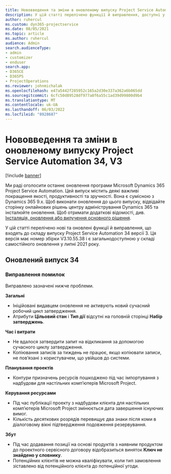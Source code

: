 ```yaml
---
title: Нововведення та зміни в оновленому випуску Project Service Automation 34, V3
description: У цій статті перелічено функції й виправлення, доступні у випуску Project Service Automation 34, V3.
author: ruhercul
ms.custom: dyn365-projectservice
ms.date: 08/05/2021
ms.topic: article
ms.author: ruhercul
audience: Admin
search.audienceType:
- admin
- customizer
- enduser
search.app:
- D365CE
- D365PS
- ProjectOperations
ms.reviewer: johnmichalak
ms.openlocfilehash: e47a5442f285952c165a2d30e337a362a6b065dd
ms.sourcegitcommit: 6cfc50d89528df977a8f6a55c1ad39d99800d9b4
ms.translationtype: MT
ms.contentlocale: uk-UA
ms.lasthandoff: 06/03/2022
ms.locfileid: "8928687"
---
```

# <a name="whats-new-or-changed-in-project-service-automation-update-release-34-v3"></a>Нововведення та зміни в оновленому випуску Project Service Automation 34, V3

[!include [banner](../includes/psa-now-project-operations.md)]

Ми раді оголосити останнє оновлення програми Microsoft Dynamics 365 Project Service Automation. Цей випуск містить деякі важливі покращення якості, продуктивності та зручності. Вона є сумісною з Dynamics 365 9.x. Щоб виконати оновлення до цього випуску, відвідайте сторінку онлайнових рішень центру адміністрування Dynamics 365 та інсталюйте оновлення. Щоб отримати додаткові відомості, див. [Інсталяція, оновлення або вилучення основного рішення](/power-platform/admin/install-remove-preferred-solution).

У цій статті перелічено нові та оновлені функції й виправлення, що входять до складу випуску Project Service Automation 34 версії 3. Ця версія має номер збірки V3.10.55.38 і є загальнодоступною у складі самостійного оновлення у липні 2021 року.

## <a name="update-release-34"></a>Оновлений випуск 34

### <a name="bug-fixes"></a>Виправлення помилок
Виправлено зазначені нижче проблеми.

**Загальні**

- Ініційовані видавцем оновлення не активують новий сучасний робочий цикл затвердження.
- Атрибути **Цільовий стан** і **Тип дії** відсутні на головній сторінці **Набір затверджень**.

**Час і витрати**

- Не вдалося затвердити запит на відкликання за допомогою сучасного циклу затвердження.
- Копіювання записів за тиждень не працює, якщо копіювати записи, не пов’язані з користувачем, що увійшов до системи.

**Планування проектів**

- Контури призначень ресурсів пошкоджено під час імпортування з надбудови для настільних комп’ютерів Microsoft Project.

**Керування ресурсами**

- Під час публікації проекту з надбудови клієнта для настільних комп’ютерів Microsoft Project змінюється дата завершення існуючих вимог.
- Кількість десяткових розрядів перевищує два знаки після коми в діалоговому вікні підтвердження подовження резервування.

**Збут**

- Під час додавання позиції на основі продуктів з наявним продуктом до проектного сервісного договору відобразиться виняток **Ключ не знайдено у словнику**.
- Потенційних клієнтів не можна кваліфікувати, коли тип замовлення зіставлено від потенційного клієнта до потенційної угоди.
